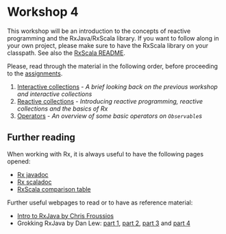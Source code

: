 Workshop 4
==========

This workshop will be an introduction to the concepts of reactive programming and the RxJava/RxScala library. If you want to follow
along in your own project, please make sure to have the RxScala library on your classpath. See also the [RxScala README](https://github.com/ReactiveX/RxScala#binaries).

Please, read through the material in the following order, before proceeding to the [assignments](assignments).

1. [Interactive collections](01%20Iterable.md) - *A brief looking back on the previous workshop and interactive collections*
2. [Reactive collections](02%20Observable.md) - *Introducing reactive programming, reactive collections and the basics of Rx*
3. [Operators](03%20Operators.md) - *An overview of some basic operators on `Observable`s*


Further reading
---------------

When working with Rx, it is always useful to have the following pages opened:

* [Rx javadoc](http://reactivex.io/RxJava/javadoc/rx/Observable.html)
* [Rx scaladoc](http://reactivex.io/rxscala/scaladoc/index.html#rx.lang.scala.Observable)
* [RxScala comparison table](http://reactivex.io/rxscala/comparison.html)

Further useful webpages to read or to have as reference material:

* [Intro to RxJava by Chris Froussios](https://github.com/Froussios/Intro-To-RxJava)
* Grokking RxJava by Dan Lew: [part 1](http://blog.danlew.net/2014/09/15/grokking-rxjava-part-1/), [part 2](http://blog.danlew.net/2014/09/22/grokking-rxjava-part-2/), [part 3](http://blog.danlew.net/2014/09/30/grokking-rxjava-part-3/) and [part 4](http://blog.danlew.net/2014/10/08/grokking-rxjava-part-4/)

